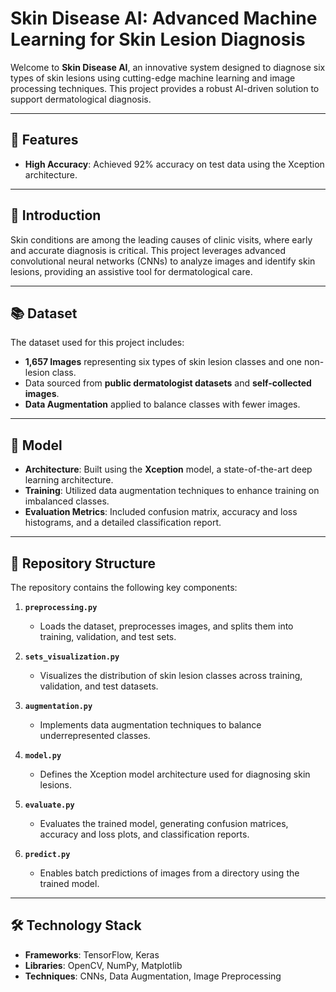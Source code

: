 # Skin Disease AI: Advanced Machine Learning for Skin Lesion Diagnosis

Welcome to **Skin Disease AI**, an innovative system designed to diagnose six types of skin lesions using cutting-edge machine learning and image processing techniques. This project provides a robust AI-driven solution to support dermatological diagnosis.

---

## 🌟 Features
- **High Accuracy**: Achieved 92% accuracy on test data using the Xception architecture.
---

## 🎯 Introduction
Skin conditions are among the leading causes of clinic visits, where early and accurate diagnosis is critical. This project leverages advanced convolutional neural networks (CNNs) to analyze images and identify skin lesions, providing an assistive tool for dermatological care.

---

## 📚 Dataset
The dataset used for this project includes:
- **1,657 Images** representing six types of skin lesion classes and one non-lesion class.
- Data sourced from **public dermatologist datasets** and **self-collected images**.
- **Data Augmentation** applied to balance classes with fewer images.

---

## 🤖 Model
- **Architecture**: Built using the **Xception** model, a state-of-the-art deep learning architecture.
- **Training**: Utilized data augmentation techniques to enhance training on imbalanced classes.
- **Evaluation Metrics**: Included confusion matrix, accuracy and loss histograms, and a detailed classification report.

---

## 📂 Repository Structure
The repository contains the following key components:

1. **`preprocessing.py`**  
   - Loads the dataset, preprocesses images, and splits them into training, validation, and test sets.

2. **`sets_visualization.py`**  
   - Visualizes the distribution of skin lesion classes across training, validation, and test datasets.

3. **`augmentation.py`**  
   - Implements data augmentation techniques to balance underrepresented classes.

4. **`model.py`**  
   - Defines the Xception model architecture used for diagnosing skin lesions.

5. **`evaluate.py`**  
   - Evaluates the trained model, generating confusion matrices, accuracy and loss plots, and classification reports.

6. **`predict.py`**  
   - Enables batch predictions of images from a directory using the trained model.

---

## 🛠️ Technology Stack
- **Frameworks**: TensorFlow, Keras
- **Libraries**: OpenCV, NumPy, Matplotlib
- **Techniques**: CNNs, Data Augmentation, Image Preprocessing


